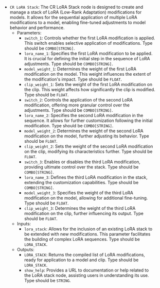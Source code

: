 - `CR LoRA Stack`: The CR LoRA Stack node is designed to create and manage a stack of LoRA (Low-Rank Adaptation) modifications for models. It allows for the sequential application of multiple LoRA modifications to a model, enabling fine-tuned adjustments to model behavior and performance.
    - Parameters:
        - `switch_1`: Controls whether the first LoRA modification is applied. This switch enables selective application of modifications. Type should be `COMBO[STRING]`.
        - `lora_name_1`: Specifies the first LoRA modification to be applied. It is crucial for defining the initial step in the sequence of LoRA adjustments. Type should be `COMBO[STRING]`.
        - `model_weight_1`: Determines the weight of the first LoRA modification on the model. This weight influences the extent of the modification's impact. Type should be `FLOAT`.
        - `clip_weight_1`: Sets the weight of the first LoRA modification on the clip. This weight affects how significantly the clip is modified. Type should be `FLOAT`.
        - `switch_2`: Controls the application of the second LoRA modification, offering more granular control over the adjustments. Type should be `COMBO[STRING]`.
        - `lora_name_2`: Specifies the second LoRA modification in the sequence. It allows for further customization following the initial modification. Type should be `COMBO[STRING]`.
        - `model_weight_2`: Determines the weight of the second LoRA modification on the model, further adjusting its behavior. Type should be `FLOAT`.
        - `clip_weight_2`: Sets the weight of the second LoRA modification on the clip, modifying its characteristics further. Type should be `FLOAT`.
        - `switch_3`: Enables or disables the third LoRA modification, providing ultimate control over the stack. Type should be `COMBO[STRING]`.
        - `lora_name_3`: Defines the third LoRA modification in the stack, extending the customization capabilities. Type should be `COMBO[STRING]`.
        - `model_weight_3`: Specifies the weight of the third LoRA modification on the model, allowing for additional fine-tuning. Type should be `FLOAT`.
        - `clip_weight_3`: Determines the weight of the third LoRA modification on the clip, further influencing its output. Type should be `FLOAT`.
    - Inputs:
        - `lora_stack`: Allows for the inclusion of an existing LoRA stack to be extended with new modifications. This parameter facilitates the building of complex LoRA sequences. Type should be `LORA_STACK`.
    - Outputs:
        - `LORA_STACK`: Returns the compiled list of LoRA modifications, ready for application to a model and clip. Type should be `LORA_STACK`.
        - `show_help`: Provides a URL to documentation or help related to the LoRA stack node, assisting users in understanding its use. Type should be `STRING`.
